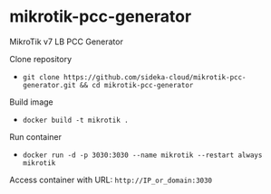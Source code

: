 # mikrotik-pcc-generator
MikroTik v7 LB PCC Generator

Clone repository

- `git clone https://github.com/sideka-cloud/mikrotik-pcc-generator.git && cd mikrotik-pcc-generator`

Build image

- `docker build -t mikrotik .`

Run container

- `docker run -d -p 3030:3030 --name mikrotik --restart always mikrotik`

Access container with URL: `http://IP_or_domain:3030`
